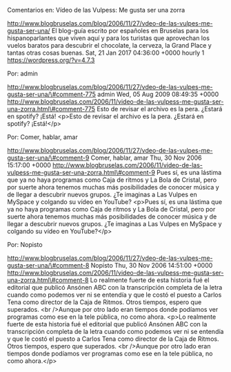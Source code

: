 Comentarios en: Vídeo de las Vulpess: Me gusta ser una zorra

http://www.blogbruselas.com/blog/2006/11/27/vdeo-de-las-vulpes-me-gusta-ser-una/
El blog-guía escrito por españoles en Bruselas para los hispanoparlantes
que viven aquí y para los turistas que aprovechan los vuelos baratos
para descubrir el chocolate, la cerveza, la Grand Place y tantas otras
cosas buenas. Sat, 21 Jan 2017 04:36:00 +0000 hourly 1
https://wordpress.org/?v=4.7.3

Por: admin

http://www.blogbruselas.com/blog/2006/11/27/vdeo-de-las-vulpes-me-gusta-ser-una/\#comment-775
admin Wed, 05 Aug 2009 08:49:35 +0000
http://www.blogbruselas.com/2006/11/video-de-las-vulpess-me-gusta-ser-una-zorra.html\#comment-775
Esto de revisar el archivo es la pera. ¿Estará en spotify? ¡Está!
\<p\>Esto de revisar el archivo es la pera. ¿Estará en spotify?
¡Está!\</p\>

Por: Comer, hablar, amar

http://www.blogbruselas.com/blog/2006/11/27/vdeo-de-las-vulpes-me-gusta-ser-una/\#comment-9
Comer, hablar, amar Thu, 30 Nov 2006 15:17:00 +0000
http://www.blogbruselas.com/2006/11/video-de-las-vulpess-me-gusta-ser-una-zorra.html\#comment-9
Pues sí, es una lástima que ya no haya programas como Caja de ritmos y
La Bola de Cristal, pero por suerte ahora tenemos muchas más
posibilidades de conocer música y de llegar a descubrir nuevos grupos.
¿Te imaginas a Las Vulpes en MySpace y colgando su vídeo en YouTube?
\<p\>Pues sí, es una lástima que ya no haya programas como Caja de
ritmos y La Bola de Cristal, pero por suerte ahora tenemos muchas más
posibilidades de conocer música y de llegar a descubrir nuevos grupos.
¿Te imaginas a Las Vulpes en MySpace y colgando su vídeo en
YouTube?\</p\>

Por: Nopisto

http://www.blogbruselas.com/blog/2006/11/27/vdeo-de-las-vulpes-me-gusta-ser-una/\#comment-8
Nopisto Thu, 30 Nov 2006 14:51:00 +0000
http://www.blogbruselas.com/2006/11/video-de-las-vulpess-me-gusta-ser-una-zorra.html\#comment-8
Lo realmente fuerte de esta historia fué el editorial que publicó
Ansónen ABC con la transcripción completa de la letra cuando como
podemos ver ni se entendía y que le costó el puesto a Carlos Tena como
director de la Caja de Ritmos. Otros tiempos, espero que superados.
&lt;br /&gt;Aunque por otro lado eran tiempos donde podíamos ver
programas como ese en la tele pública, no como ahora. \<p\>Lo realmente
fuerte de esta historia fué el editorial que publicó Ansónen ABC con la
transcripción completa de la letra cuando como podemos ver ni se
entendía y que le costó el puesto a Carlos Tena como director de la Caja
de Ritmos. Otros tiempos, espero que superados. \<br /\>Aunque por otro
lado eran tiempos donde podíamos ver programas como ese en la tele
pública, no como ahora.\</p\>

